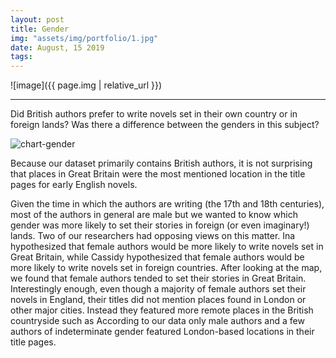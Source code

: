 ```yaml
---
layout: post
title: Gender
img: "assets/img/portfolio/1.jpg"
date: August, 15 2019
tags: 
---
```


![image]({{ page.img | relative_url }})

---

Did British authors prefer to write novels set in their own country or in foreign lands? Was there a difference between the genders in this subject? 

![chart-gender]({{site.baseurl}}/assets/img/outcome/chart-gender.jpg)

Because our dataset primarily contains British authors, it is not surprising that places in Great Britain were the most mentioned location in the title pages for early English novels.

Given the time in which the authors are writing (the 17th and 18th centuries), most of the authors in general are male but we wanted to know which gender was more likely to set their stories in foreign (or even imaginary!) lands. Two of our researchers had opposing views on this matter. Ina hypothesized that female authors would be more likely to write novels set in Great Britain, while Cassidy hypothesized that female authors would be more likely to write novels set in foreign countries. After looking at the map, we found that female authors tended to set their stories in Great Britain. Interestingly enough, even though a majority of female authors set their novels in England, their titles did not mention places found in London or other major cities. Instead they featured more remote places in the British countryside such as  According to our data only male authors and a few authors of indeterminate gender featured London-based locations in their title pages. 
